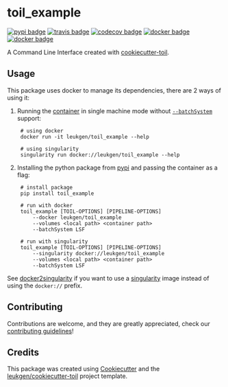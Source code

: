 # toil_example

[![pypi badge][pypi_badge]][pypi_base]
[![travis badge][travis_badge]][travis_base]
[![codecov badge][codecov_badge]][codecov_base]
[![docker badge][docker_badge]][docker_base]
[![docker badge][automated_badge]][docker_base]

A Command Line Interface created with [cookiecutter-toil](https://github.com/leukgen/cookiecutter-toil).

## Usage

This package uses docker to manage its dependencies, there are 2 ways of using it:

1. Running the [container][docker_base] in single machine mode without [`--batchSystem`] support:

        # using docker
        docker run -it leukgen/toil_example --help

        # using singularity
        singularity run docker://leukgen/toil_example --help

1. Installing the python package from [pypi][pypi_base] and passing the container as a flag:

        # install package
        pip install toil_example

        # run with docker
        toil_example [TOIL-OPTIONS] [PIPELINE-OPTIONS]
            --docker leukgen/toil_example
            --volumes <local path> <container path>
            --batchSystem LSF

        # run with singularity
        toil_example [TOIL-OPTIONS] [PIPELINE-OPTIONS]
            --singularity docker://leukgen/toil_example
            --volumes <local path> <container path>
            --batchSystem LSF
See [docker2singularity] if you want to use a [singularity] image instead of using the `docker://` prefix.

## Contributing

Contributions are welcome, and they are greatly appreciated, check our [contributing guidelines](.github/CONTRIBUTING.md)!

## Credits

This package was created using [Cookiecutter] and the
[leukgen/cookiecutter-toil] project template.

<!-- References -->
[singularity]: http://singularity.lbl.gov/
[docker2singularity]: https://github.com/singularityware/docker2singularity
[cookiecutter]: https://github.com/audreyr/cookiecutter
[leukgen/cookiecutter-toil]: https://github.com/leukgen/cookiecutter-toil
[`--batchSystem`]: http://toil.readthedocs.io/en/latest/developingWorkflows/batchSystem.html?highlight=BatchSystem

<!-- Badges -->
[docker_base]: https://hub.docker.com/r/leukgen/toil_example
[docker_badge]: https://img.shields.io/docker/build/leukgen/toil_example.svg
[automated_badge]: https://img.shields.io/docker/automated/leukgen/toil_example.svg
[codecov_badge]: https://codecov.io/gh/leukgen/toil_example/branch/master/graph/badge.svg
[codecov_base]: https://codecov.io/gh/leukgen/toil_example
[pypi_badge]: https://img.shields.io/pypi/v/toil_example.svg
[pypi_base]: https://pypi.python.org/pypi/toil_example
[travis_badge]: https://img.shields.io/travis/leukgen/toil_example.svg
[travis_base]: https://travis-ci.org/leukgen/toil_example
